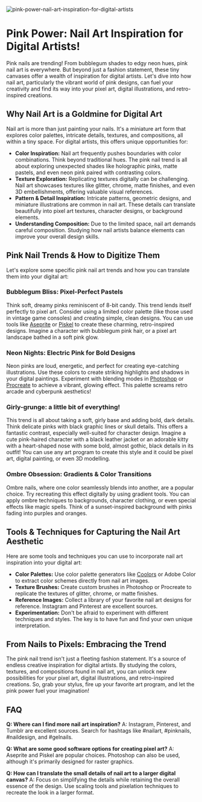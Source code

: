 ![pink-power-nail-art-inspiration-for-digital-artists](https://images.pexels.com/photos/33443206/pexels-photo-33443206.jpeg?auto=compress&cs=tinysrgb&fit=crop&h=627&w=1200)

# Pink Power: Nail Art Inspiration for Digital Artists! 

Pink nails are trending! From bubblegum shades to edgy neon hues, pink nail art is everywhere. But beyond just a fashion statement, these tiny canvases offer a wealth of inspiration for digital artists. Let's dive into how nail art, particularly the vibrant world of pink designs, can fuel your creativity and find its way into your pixel art, digital illustrations, and retro-inspired creations.

## Why Nail Art is a Goldmine for Digital Art

Nail art is more than just painting your nails. It's a miniature art form that explores color palettes, intricate details, textures, and compositions, all within a tiny space. For digital artists, this offers unique opportunities for:

*   **Color Inspiration:** Nail art frequently pushes boundaries with color combinations. Think beyond traditional hues. The pink nail trend is all about exploring unexpected shades like holographic pinks, matte pastels, and even neon pink paired with contrasting colors.
*   **Texture Exploration:** Replicating textures digitally can be challenging. Nail art showcases textures like glitter, chrome, matte finishes, and even 3D embellishments, offering valuable visual references.
*   **Pattern & Detail Inspiration:** Intricate patterns, geometric designs, and miniature illustrations are common in nail art. These details can translate beautifully into pixel art textures, character designs, or background elements.
*   **Understanding Composition:** Due to the limited space, nail art demands careful composition. Studying how nail artists balance elements can improve your overall design skills.

## Pink Nail Trends & How to Digitize Them

Let's explore some specific pink nail art trends and how you can translate them into your digital art:

### Bubblegum Bliss: Pixel-Perfect Pastels

Think soft, dreamy pinks reminiscent of 8-bit candy. This trend lends itself perfectly to pixel art. Consider using a limited color palette (like those used in vintage game consoles) and creating simple, clean designs. You can use tools like [Aseprite](https://www.aseprite.org/) or [Piskel](https://www.piskelapp.com/) to create these charming, retro-inspired designs. Imagine a character with bubblegum pink hair, or a pixel art landscape bathed in a soft pink glow.

### Neon Nights: Electric Pink for Bold Designs

Neon pinks are loud, energetic, and perfect for creating eye-catching illustrations. Use these colors to create striking highlights and shadows in your digital paintings. Experiment with blending modes in [Photoshop](https://www.adobe.com/products/photoshop.html) or [Procreate](https://procreate.com/) to achieve a vibrant, glowing effect. This palette screams retro arcade and cyberpunk aesthetics!

### Girly-grunge: a little bit of everything!

This trend is all about taking a soft, girly base and adding bold, dark details. Think delicate pinks with black graphic lines or skull details. This offers a fantastic contrast, especially well-suited for character design. Imagine a cute pink-haired character with a black leather jacket or an adorable kitty with a heart-shaped nose with some bold, almost gothic, black details in its outfit! You can use any art program to create this style and it could be pixel art, digital painting, or even 3D modelling.

### Ombre Obsession: Gradients & Color Transitions

Ombre nails, where one color seamlessly blends into another, are a popular choice. Try recreating this effect digitally by using gradient tools. You can apply ombre techniques to backgrounds, character clothing, or even special effects like magic spells. Think of a sunset-inspired background with pinks fading into purples and oranges.

## Tools & Techniques for Capturing the Nail Art Aesthetic

Here are some tools and techniques you can use to incorporate nail art inspiration into your digital art:

*   **Color Palettes:** Use color palette generators like [Coolors](https://coolors.co/) or Adobe Color to extract color schemes directly from nail art images.
*   **Texture Brushes:** Create custom brushes in Photoshop or Procreate to replicate the textures of glitter, chrome, or matte finishes.
*   **Reference Images:** Collect a library of your favorite nail art designs for reference. Instagram and Pinterest are excellent sources.
*   **Experimentation:** Don't be afraid to experiment with different techniques and styles. The key is to have fun and find your own unique interpretation.

## From Nails to Pixels: Embracing the Trend

The pink nail trend isn't just a fleeting fashion statement. It's a source of endless creative inspiration for digital artists. By studying the colors, textures, and compositions found in nail art, you can unlock new possibilities for your pixel art, digital illustrations, and retro-inspired creations. So, grab your stylus, fire up your favorite art program, and let the pink power fuel your imagination!

## FAQ

**Q: Where can I find more nail art inspiration?**
A: Instagram, Pinterest, and Tumblr are excellent sources. Search for hashtags like #nailart, #pinknails, #naildesign, and #gelnails.

**Q: What are some good software options for creating pixel art?**
A: Aseprite and Piskel are popular choices. Photoshop can also be used, although it's primarily designed for raster graphics.

**Q: How can I translate the small details of nail art to a larger digital canvas?**
A: Focus on simplifying the details while retaining the overall essence of the design. Use scaling tools and pixelation techniques to recreate the look in a larger format.